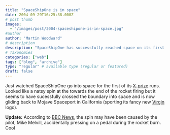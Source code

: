 ```yaml
---
title: "SpaceShipOne is in space"
date: 2004-09-29T16:25:38.000Z
# post thumb
images:
  - "/images/post/2004-spaceshipone-is-in-space.jpg"
#author
author: "Martin Woodward"
# description
description: "SpaceShipOne has successfully reached space on its first X-prize run, despite a spin caused by pilot error during the ascent."
# Taxonomies
categories: ["web"]
tags: ["blog", "archive"]
type: "regular" # available type (regular or featured)
draft: false
---
```


Just watched SpaceShipOne go into space for the first of its [X-prize](http://www.xprize.org/) runs. Looked like a natsy spin at the towards the end of the rocket firing but it seems to have sucessfully crossed the boundary into space and is now gliding back to Mojave Spaceport in California (sporting its fancy new [Virgin](http://www.virgingalactic.com/) logo).

**Update:** According to [BBC News](http://news.bbc.co.uk/1/hi/sci/tech/3706330.stm), the spin may have been caused by the pilot, Mike Melvill, accidentally pressing on a pedal during the rocket burn. Cool
